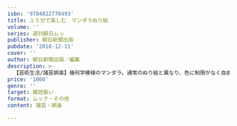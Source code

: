 ```yaml
---
isbn: '9784022770493'
title: １５分で楽しむ　マンダラぬり絵
volume: ''
series: 週刊朝日ムッ
publisher: 朝日新聞出版
pubdate: '2018-12-11'
cover: ''
author: 朝日新聞出版／編集
description: >-
  【芸術生活/諸芸娯楽】幾何学模様のマンダラ。通常のぬり絵と異なり、色に制限がなく自由な発想で描けるうえ、絵心がない人でもただ指を動かすだけで作品が完成するので満足感を得ることができる。簡単な作業なので誰でも集中でき、ストレス解消に最適。
price: '1000'
genre: ''
target: 雑誌扱い
format: ムック・その他
content: 諸芸・娯楽

---
```

